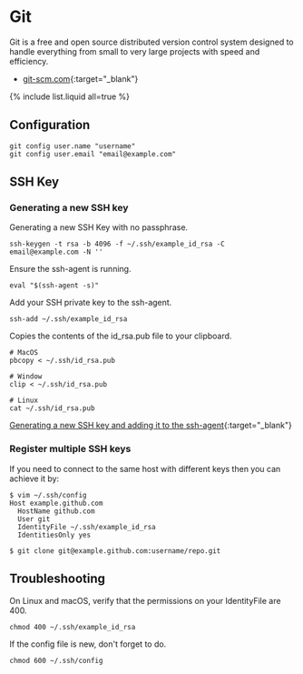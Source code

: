 # Git

Git is a free and open source distributed version control system designed to handle everything from small to very large projects with speed and efficiency.

- [git-scm.com](https://git-scm.com){:target="_blank"}

{% include list.liquid all=true %}

## Configuration

```shell
git config user.name "username"
git config user.email "email@example.com"
```

## SSH Key

### Generating a new SSH key

Generating a new SSH Key with no passphrase.

```shell
ssh-keygen -t rsa -b 4096 -f ~/.ssh/example_id_rsa -C email@example.com -N ''
```

Ensure the ssh-agent is running.

```shell
eval "$(ssh-agent -s)"
```

Add your SSH private key to the ssh-agent.

```shell
ssh-add ~/.ssh/example_id_rsa
```

Copies the contents of the id_rsa.pub file to your clipboard.

```shell
# MacOS
pbcopy < ~/.ssh/id_rsa.pub

# Window
clip < ~/.ssh/id_rsa.pub

# Linux
cat ~/.ssh/id_rsa.pub
```

[Generating a new SSH key and adding it to the ssh-agent](https://docs.github.com/en/authentication/connecting-to-github-with-ssh/generating-a-new-ssh-key-and-adding-it-to-the-ssh-agent){:target="_blank"}

### Register multiple SSH keys

If you need to connect to the same host with different keys then you can achieve it by:

```shell
$ vim ~/.ssh/config
Host example.github.com
  HostName github.com
  User git
  IdentityFile ~/.ssh/example_id_rsa
  IdentitiesOnly yes

$ git clone git@example.github.com:username/repo.git
```

## Troubleshooting

On Linux and macOS, verify that the permissions on your IdentityFile are 400.

```shell
chmod 400 ~/.ssh/example_id_rsa
```

If the config file is new, don't forget to do.

```shell
chmod 600 ~/.ssh/config
```
